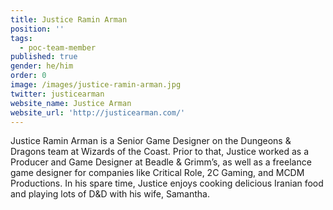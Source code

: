 ```yaml
---
title: Justice Ramin Arman
position: ''
tags:
  - poc-team-member
published: true
gender: he/him
order: 0
image: /images/justice-ramin-arman.jpg
twitter: justicearman
website_name: Justice Arman
website_url: 'http://justicearman.com/'
---
```


Justice Ramin Arman is a Senior Game Designer on the Dungeons & Dragons team at Wizards of the Coast. Prior to that, Justice worked as a Producer and Game Designer at Beadle & Grimm’s, as well as a freelance game designer for companies like Critical Role, 2C Gaming, and MCDM Productions. In his spare time, Justice enjoys cooking delicious Iranian food and playing lots of D\&D with his wife, Samantha.
